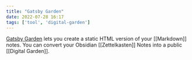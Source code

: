 ```yaml
---
title: "Gatsby Garden"
date: 2022-07-28 16:17
tags: ['tool', 'digital-garden']
---
```


[Gatsby Garden](https://github.com/binnyva/gatsby-garden/) lets you create a static HTML version of your [[Markdown]] notes. You can convert your Obsidian [[Zettelkasten]] Notes into a public [[Digital Garden]].
